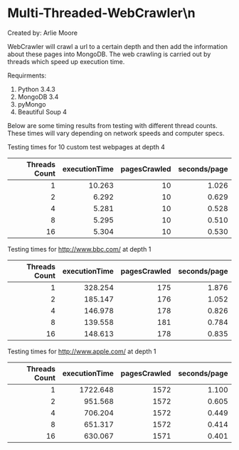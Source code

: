 # Multi-Threaded-WebCrawler\n

Created by: Arlie Moore

WebCrawler will crawl a url to a certain depth
and then add the information about these pages
into MongoDB. The web crawling is carried out
by threads which speed up execution time.


Requirments:

1. Python 3.4.3
2. MongoDB 3.4
4. pyMongo
3. Beautiful Soup 4


Below are some timing results from testing with 
different thread counts. These times will vary
depending on network speeds and computer
specs. 

   Testing times for 10 custom test webpages at depth 4

| Threads Count | executionTime | pagesCrawled | seconds/page |
|--------------:|--------------:|-------------:|-------------:|
|              1|         10.263|            10|         1.026|
|              2|          6.292|            10|         0.629|
|              4|          5.281|            10|         0.528|
|              8|          5.295|            10|         0.510|
|             16|          5.304|            10|         0.530|

   Testing times for http://www.bbc.com/ at depth 1

| Threads Count | executionTime | pagesCrawled | seconds/page |
|--------------:|--------------:|-------------:|-------------:|
|              1|        328.254|           175|         1.876|
|              2|        185.147|           176|         1.052|
|              4|        146.978|           178|         0.826|
|              8|        139.558|           181|         0.784|
|             16|        148.613|           178|         0.835|

   Testing times for http://www.apple.com/ at depth 1

| Threads Count | executionTime | pagesCrawled | seconds/page |
|--------------:|--------------:|-------------:|-------------:|
|              1|       1722.648|          1572|         1.100|
|              2|        951.568|          1572|         0.605|
|              4|        706.204|          1572|         0.449|
|              8|        651.317|          1572|         0.414|
|             16|        630.067|          1571|         0.401|
